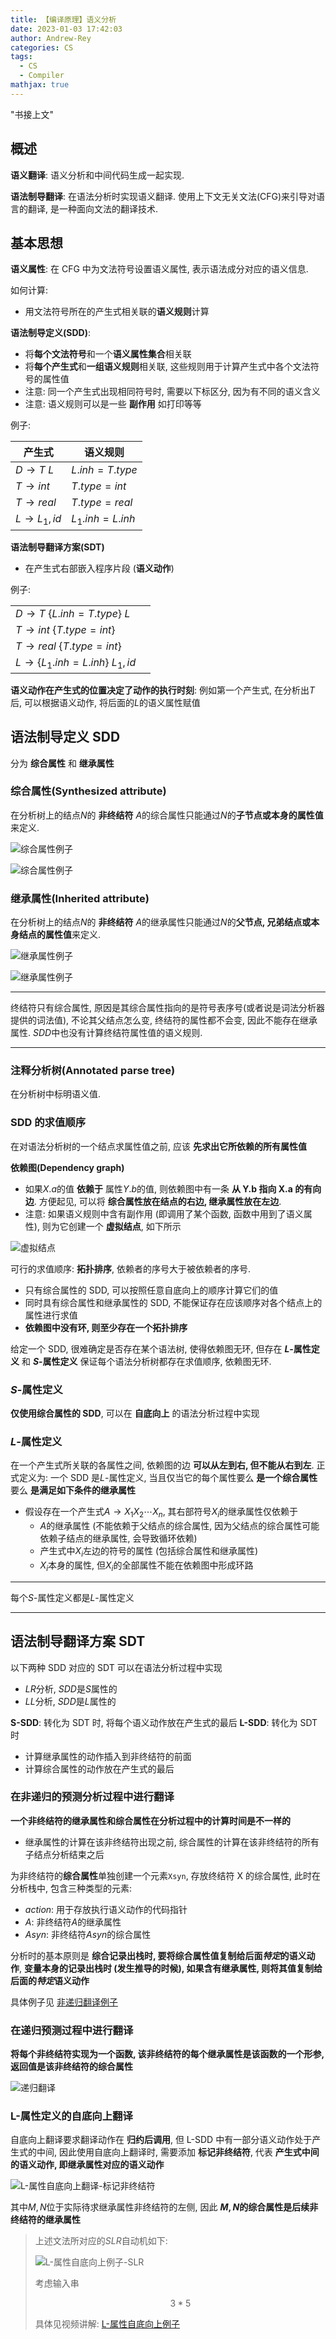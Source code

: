 ```yaml
---
title: 【编译原理】语义分析
date: 2023-01-03 17:42:03
author: Andrew-Rey
categories: CS
tags:
  - CS
  - Compiler
mathjax: true
---
```


"书接上文"

<!--more-->

## 概述

**语义翻译**: 语义分析和中间代码生成一起实现.

**语法制导翻译**: 在语法分析时实现语义翻译. 使用上下文无关文法(CFG)来引导对语言的翻译, 是一种面向文法的翻译技术.

## 基本思想

**语义属性**: 在 CFG 中为文法符号设置语义属性, 表示语法成分对应的语义信息.

如何计算:

- 用文法符号所在的产生式相关联的**语义规则**计算

**语法制导定义(SDD)**:

- 将**每个文法符号**和一个**语义属性集合**相关联
- 将**每个产生式**和**一组语义规则**相关联, 这些规则用于计算产生式中各个文法符号的属性值
- 注意: 同一个产生式出现相同符号时, 需要以下标区分, 因为有不同的语义含义
- 注意: 语义规则可以是一些 **副作用** 如打印等等

例子:

| 产生式                  | 语义规则          |
| ----------------------- | ----------------- |
| $D \rightarrow T\ L$    | $L.inh = T.type$  |
| $T \rightarrow int$     | $T.type = int$    |
| $T \rightarrow real$    | $T.type = real$   |
| $L \rightarrow L_1, id$ | $L_1.inh = L.inh$ |

**语法制导翻译方案(SDT)**

- 在产生式右部嵌入程序片段 (**语义动作**)

例子:

|                                              |     |
| -------------------------------------------- | --- |
| $D \rightarrow T\ \{L.inh = T.type\}\ L$     |
| $T \rightarrow int\ \{T.type = int\}$        |
| $T \rightarrow real\ \{T.type = int\}$       |
| $L \rightarrow \{L_1.inh = L.inh\}\ L_1, id$ |

**语义动作在产生式的位置决定了动作的执行时刻**: 例如第一个产生式, 在分析出$T$后, 可以根据语义动作, 将后面的$L$的语义属性赋值

## 语法制导定义 SDD

分为 **综合属性** 和 **继承属性**

### 综合属性(Synthesized attribute)

在分析树上的结点$N$的 **非终结符** $A$的综合属性只能通过$N$的**子节点或本身的属性值**来定义.

![综合属性例子](综合属性.png)

![综合属性例子](综合属性2.png)

### 继承属性(Inherited attribute)

在分析树上的结点$N$的 **非终结符** $A$的继承属性只能通过$N$的**父节点, 兄弟结点或本身结点的属性值**来定义.

![继承属性例子](继承属性.png)

![继承属性例子](继承属性2.png)

---

终结符只有综合属性, 原因是其综合属性指向的是符号表序号(或者说是词法分析器提供的词法值), 不论其父结点怎么变, 终结符的属性都不会变, 因此不能存在继承属性. $SDD$中也没有计算终结符属性值的语义规则.

---

### 注释分析树(Annotated parse tree)

在分析树中标明语义值.

### SDD 的求值顺序

在对语法分析树的一个结点求属性值之前, 应该 **先求出它所依赖的所有属性值**

**依赖图(Dependency graph)**

- 如果$X.a$的值 **依赖于** 属性$Y.b$的值, 则依赖图中有一条 **从 Y.b 指向 X.a 的有向边**. 方便起见, 可以将 **综合属性放在结点的右边, 继承属性放在左边**.
- 注意: 如果语义规则中含有副作用 (即调用了某个函数, 函数中用到了语义属性), 则为它创建一个 **虚拟结点**, 如下所示

![虚拟结点](虚拟结点.png)

可行的求值顺序: **拓扑排序**, 依赖者的序号大于被依赖者的序号.

- 只有综合属性的 SDD, 可以按照任意自底向上的顺序计算它们的值
- 同时具有综合属性和继承属性的 SDD, 不能保证存在应该顺序对各个结点上的属性进行求值
- **依赖图中没有环, 则至少存在一个拓扑排序**

给定一个 SDD, 很难确定是否存在某个语法树, 使得依赖图无环, 但存在 **$L$-属性定义** 和 **$S$-属性定义** 保证每个语法分析树都存在求值顺序, 依赖图无环.

### $S$-属性定义

**仅使用综合属性的 SDD**, 可以在 **自底向上** 的语法分析过程中实现

### $L$-属性定义

在一个产生式所关联的各属性之间, 依赖图的边 **可以从左到右, 但不能从右到左**. 正式定义为: 一个 SDD 是$L$-属性定义, 当且仅当它的每个属性要么 **是一个综合属性** 要么 **是满足如下条件的继承属性**

- 假设存在一个产生式$A \rightarrow X_1X_2\cdots X_n$, 其右部符号$X_i$的继承属性仅依赖于
  - $A$的继承属性 (不能依赖于父结点的综合属性, 因为父结点的综合属性可能依赖子结点的继承属性, 会导致循环依赖)
  - 产生式中$X_i$左边的符号的属性 (包括综合属性和继承属性)
  - $X_i$本身的属性, 但$X_i$的全部属性不能在依赖图中形成环路

---

每个$S$-属性定义都是$L$-属性定义

---

## 语法制导翻译方案 SDT

以下两种 SDD 对应的 SDT 可以在语法分析过程中实现

- $LR$分析, $SDD$是$S$属性的
- $LL$分析, $SDD$是$L$属性的

**S-SDD**: 转化为 SDT 时, 将每个语义动作放在产生式的最后
**L-SDD**: 转化为 SDT 时

- 计算继承属性的动作插入到非终结符的前面
- 计算综合属性的动作放在产生式的最后

### 在非递归的预测分析过程中进行翻译

**一个非终结符的继承属性和综合属性在分析过程中的计算时间是不一样的**

- 继承属性的计算在该非终结符出现之前, 综合属性的计算在该非终结符的所有子结点分析结束之后

为非终结符的**综合属性**单独创建一个元素`Xsyn`, 存放终结符 X 的综合属性, 此时在分析栈中, 包含三种类型的元素:

- $action$: 用于存放执行语义动作的代码指针
- $A$: 非终结符$A$的继承属性
- $Asyn$: 非终结符$Asyn$的综合属性

分析时的基本原则是 **综合记录出栈时, 要将综合属性值复制给后面*特定*的语义动作**, **变量本身的记录出栈时 (发生推导的时候), 如果含有继承属性, 则将其值复制给后面的*特定*语义动作**

具体例子见 [非递归翻译例子](https://www.bilibili.com/video/BV1zW411t7YE?p=40&vd_source=698de1256a0048d0fd59d2f1bc3e109b)

### 在递归预测过程中进行翻译

**将每个非终结符实现为一个函数, 该非终结符的每个继承属性是该函数的一个形参, 返回值是该非终结符的综合属性**

![递归翻译](递归翻译.jpg)

### L-属性定义的自底向上翻译

自底向上翻译要求翻译动作在 **归约后调用**, 但 L-SDD 中有一部分语义动作处于产生式的中间, 因此使用自底向上翻译时, 需要添加 **标记非终结符**, 代表 **产生式中间的语义动作, 即继承属性对应的语义动作**

![L-属性自底向上翻译-标记非终结符](L-属性自底向上-标记非终结符.jpg)

其中$M, N$位于实际待求继承属性非终结符的左侧, 因此 **$M, N$的综合属性是后续非终结符的继承属性**

> 上述文法所对应的$SLR$自动机如下:
>
> ![L-属性自底向上例子-SLR](L-属性自底向上SLR)
>
> 考虑输入串
>
> $$
> 3 * 5
> $$
>
> 具体见视频讲解: [L-属性自底向上例子](https://www.bilibili.com/video/BV1zW411t7YE?p=42&vd_source=698de1256a0048d0fd59d2f1bc3e109b)
